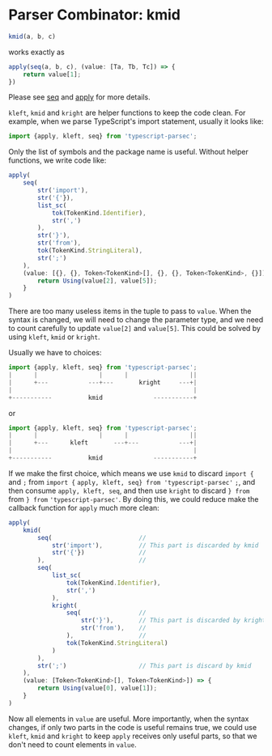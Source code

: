 # Parser Combinator: kmid

```typescript
kmid(a, b, c)
```

works exactly as

```typescript
apply(seq(a, b, c), (value: [Ta, Tb, Tc]) => {
    return value[1];
})
```

Please see [seq](./seq.cmd) and [apply](./apply.cmd) for more details.

`kleft`, `kmid` and `kright` are helper functions to keep the code clean. For example, when we parse TypeScript's import statement, usually it looks like:

```typescript
import {apply, kleft, seq} from 'typescript-parsec';
```

Only the list of symbols and the package name is useful. Without helper functions, we write code like:

```typescript
apply(
    seq(
        str('import'),
        str('{'}),
        list_sc(
            tok(TokenKind.Identifier),
            str(',')
        ),
        str('}'),
        str('from'),
        tok(TokenKind.StringLiteral),
        str(';')
    ),
    (value: [{}, {}, Token<TokenKind>[], {}, {}, Token<TokenKind>, {}]) => {
        return Using(value[2], value[5]);
    }
)
```

There are too many useless items in the tuple to pass to `value`.
When the syntax is changed, we will need to change the parameter type,
and we need to count carefully to update `value[2]` and `value[5]`.
This could be solved by using `kleft`, `kmid` or `kright`.

Usually we have to choices:

```typescript
import {apply, kleft, seq} from 'typescript-parsec';
|      |                 |      |                 ||
|      +---           ---+---       kright     ---+|
|                                                  |
+-----------          kmid              -----------+
```

or

```typescript
import {apply, kleft, seq} from 'typescript-parsec';
|      |                 |      |                 ||
|      +---      kleft       ---+---           ---+|
|                                                  |
+-----------          kmid              -----------+
```

If we make the first choice, which means we use `kmid` to discard `import {` and `;` from `import {` `apply, kleft, seq} from 'typescript-parsec'` `;`,
and then consume `apply, kleft, seq`,
and then use `kright` to discard `} from` from `} from` `'typescript-parsec'`.
By doing this, we could reduce make the callback function for `apply` much more clean:

```typescript
apply(
    kmid(
        seq(                        //
            str('import'),          // This part is discarded by kmid
            str('{'})               //
        ),                          //
        seq(
            list_sc(
                tok(TokenKind.Identifier),
                str(',')
            ),
            kright(
                seq(                //
                    str('}'),       // This part is discarded by kright
                    str('from'),    //
                ),                  //
                tok(TokenKind.StringLiteral)
            )
        ),
        str(';')                    // This part is discard by kmid
    ),
    (value: [Token<TokenKind>[], Token<TokenKind>]) => {
        return Using(value[0], value[1]);
    }
)
```

Now all elements in `value` are useful. More importantly,
when the syntax changes,
if only two parts in the code is useful remains true,
we could use `kleft`, `kmid` and `kright` to keep `apply` receives only useful parts,
so that we don't need to count elements in `value`.
